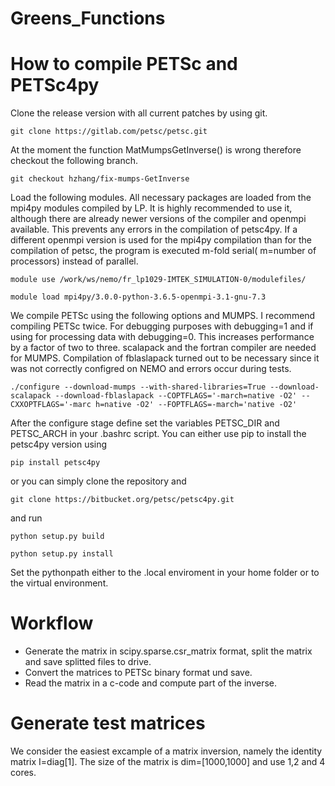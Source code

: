 # Greens_Functions
# How to compile PETSc and PETSc4py
Clone the release version with all current patches by using git.

`git clone https://gitlab.com/petsc/petsc.git`

At the moment the function MatMumpsGetInverse() is wrong therefore checkout the following branch.

`git checkout hzhang/fix-mumps-GetInverse`

Load the following modules. All necessary packages are loaded from the mpi4py modules compiled by LP. It is highly recommended to use it, although there are already newer versions of the compiler and openmpi available. This prevents any errors in the compilation of petsc4py. If a different openmpi version is used for the mpi4py compilation than for the compilation of petsc, the program is executed m-fold serial( m=number of processors) instead of parallel. 
 
`module use /work/ws/nemo/fr_lp1029-IMTEK_SIMULATION-0/modulefiles/`

`module load mpi4py/3.0.0-python-3.6.5-openmpi-3.1-gnu-7.3 `

We compile PETSc using the following options and MUMPS. I recommend compiling PETSc twice. For debugging purposes with debugging=1 and if using for processing data with debugging=0. This increases performance by a factor of two to three. scalapack and the fortran compiler are needed for MUMPS. Compilation of fblaslapack turned out to be necessary since it was not correctly configred on NEMO and errors occur during tests.

`./configure --download-mumps --with-shared-libraries=True --download-scalapack --download-fblaslapack --COPTFLAGS='-march=native -O2' --CXXOPTFLAGS='-marc
h=native -O2' --FOPTFLAGS=-march='native -O2' `

After the configure stage define set the variables PETSC_DIR and PETSC_ARCH in your .bashrc script.
You can either use pip to install the petsc4py version using 

`pip install petsc4py`

or you can simply clone the repository and 

`git clone https://bitbucket.org/petsc/petsc4py.git`

and run 

`python setup.py build`

`python setup.py install`

Set the pythonpath either to the .local enviroment in your home folder or to the virtual environment.

# Workflow
* Generate the matrix in scipy.sparse.csr_matrix format, split the matrix and save splitted files to drive.
* Convert the matrices to PETSc binary format und save. 
* Read the matrix in a c-code and compute part of the inverse.

# Generate test matrices 
We consider the easiest excample of a matrix inversion, namely the identity matrix I=diag[1]. The size of the matrix is dim=[1000,1000] and use 1,2 and 4 cores. 
